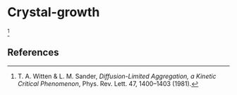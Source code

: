 # Crystal-growth

[^1]

## References
[^1]: T. A. Witten & L. M. Sander, *Diffusion-Limited Aggregation, a Kinetic Critical Phenomenon*, Phys. Rev. Lett. 47, 1400–1403 (1981).